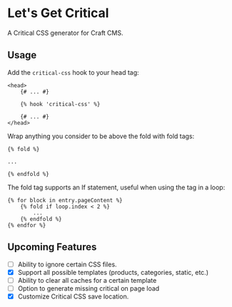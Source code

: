 # Let's Get Critical
A Critical CSS generator for Craft CMS.

## Usage

Add the `critical-css` hook to your head tag:
```twig
<head>
    {# ... #}
    
    {% hook 'critical-css' %}
    
    {# ... #}
</head>
```

Wrap anything you consider to be above the fold with fold tags:

```twig
{% fold %}

...

{% endfold %}
```

The fold tag supports an If statement, useful when using the tag in a loop:

```twig
{% for block in entry.pageContent %}
    {% fold if loop.index < 2 %}
        ...
    {% endfold %}
{% endfor %}
```

## Upcoming Features
- [ ] Ability to ignore certain CSS files.
- [x] Support all possible templates (products, categories, static, etc.)
- [ ] Ability to clear all caches for a certain template
- [ ] Option to generate missing critical on page load
- [x] Customize Critical CSS save location.
